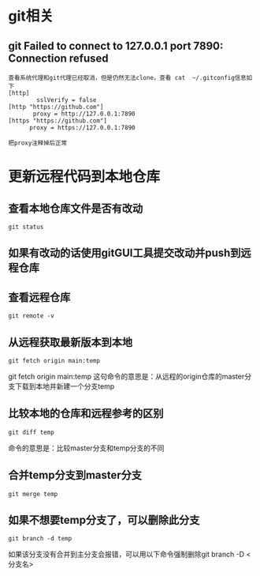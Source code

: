 # git相关
## git Failed to connect to 127.0.0.1 port 7890: Connection refused
```
查看系统代理和git代理已经取消，但是仍然无法clone，查看 cat  ~/.gitconfig信息如下
[http]
        sslVerify = false
[http "https://github.com"]
       proxy = http://127.0.0.1:7890
[https "https://github.com"]
      proxy = https://127.0.0.1:7890

把proxy注释掉后正常
```
# 更新远程代码到本地仓库
## 查看本地仓库文件是否有改动
```Linux
git status
```
## 如果有改动的话使用gitGUI工具提交改动并push到远程仓库

## 查看远程仓库
```linux
git remote -v
```
## 从远程获取最新版本到本地
```linux
git fetch origin main:temp
```
git fetch origin main:temp 这句命令的意思是：从远程的origin仓库的master分支下载到本地并新建一个分支temp
## 比较本地的仓库和远程参考的区别
```Linux
git diff temp
```
命令的意思是：比较master分支和temp分支的不同

## 合并temp分支到master分支
```Linux
git merge temp
```
## 如果不想要temp分支了，可以删除此分支
```Linux
git branch -d temp
```
如果该分支没有合并到主分支会报错，可以用以下命令强制删除git branch -D <分支名>
